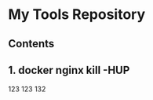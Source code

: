 My Tools Repository
================

Contents
----------------
## 1. docker nginx kill -HUP


123 123 132
